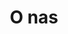 ---
title: "O nas"
description: "Z pasją do nieruchomości"
draft: false
bg_image: "images/featue-bg.jpg"
---